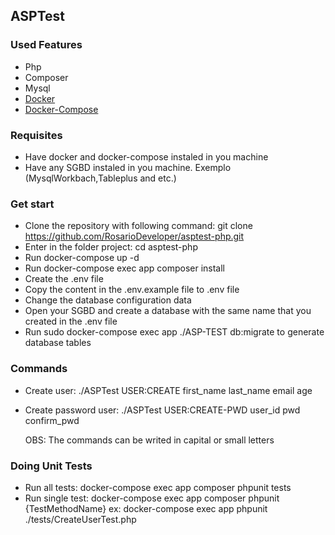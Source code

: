 ## ASPTest

### Used Features

- Php
- Composer
- Mysql
- <a href="https://docs.docker.com/get-docker/" target="_blank">Docker</a>
- <a href="https://docs.docker.com/compose/" target="_blank">Docker-Compose</a>

### Requisites

- Have docker and docker-compose instaled in you machine
- Have any SGBD instaled in you machine. Exemplo (MysqlWorkbach,Tableplus and etc.)

### Get start

- Clone the repository with following command: git clone https://github.com/RosarioDeveloper/asptest-php.git
- Enter in the folder project: cd asptest-php
- Run docker-compose up -d
- Run docker-compose exec app composer install
- Create the .env file
- Copy the content in the .env.example file to .env file
- Change the database configuration data
- Open your SGBD and create a database with the same name that you created in the .env file
- Run sudo docker-compose exec app ./ASP-TEST db:migrate to generate database tables

### Commands

- Create user: ./ASPTest USER:CREATE first_name last_name email age
- Create password user: ./ASPTest USER:CREATE-PWD user_id pwd confirm_pwd

  OBS: The commands can be writed in capital or small letters

### Doing Unit Tests

- Run all tests: docker-compose exec app composer phpunit tests
- Run single test: docker-compose exec app composer phpunit {TestMethodName}
  ex: docker-compose exec app phpunit ./tests/CreateUserTest.php
